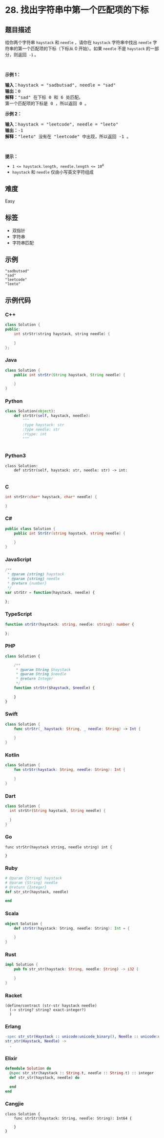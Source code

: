 # 28. 找出字符串中第一个匹配项的下标

## 题目描述

<p>给你两个字符串&nbsp;<code>haystack</code> 和 <code>needle</code> ，请你在 <code>haystack</code> 字符串中找出 <code>needle</code> 字符串的第一个匹配项的下标（下标从 0 开始）。如果&nbsp;<code>needle</code> 不是 <code>haystack</code> 的一部分，则返回&nbsp; <code>-1</code><strong> </strong>。</p>

<p>&nbsp;</p>

<p><strong class="example">示例 1：</strong></p>

<pre>
<strong>输入：</strong>haystack = "sadbutsad", needle = "sad"
<strong>输出：</strong>0
<strong>解释：</strong>"sad" 在下标 0 和 6 处匹配。
第一个匹配项的下标是 0 ，所以返回 0 。
</pre>

<p><strong class="example">示例 2：</strong></p>

<pre>
<strong>输入：</strong>haystack = "leetcode", needle = "leeto"
<strong>输出：</strong>-1
<strong>解释：</strong>"leeto" 没有在 "leetcode" 中出现，所以返回 -1 。
</pre>

<p>&nbsp;</p>

<p><strong>提示：</strong></p>

<ul>
	<li><code>1 &lt;= haystack.length, needle.length &lt;= 10<sup>4</sup></code></li>
	<li><code>haystack</code> 和 <code>needle</code> 仅由小写英文字符组成</li>
</ul>


## 难度

Easy

## 标签

- 双指针
- 字符串
- 字符串匹配

## 示例

```
"sadbutsad"
"sad"
"leetcode"
"leeto"
```

## 示例代码

### C++

```cpp
class Solution {
public:
    int strStr(string haystack, string needle) {
        
    }
};
```

### Java

```java
class Solution {
    public int strStr(String haystack, String needle) {
        
    }
}
```

### Python

```python
class Solution(object):
    def strStr(self, haystack, needle):
        """
        :type haystack: str
        :type needle: str
        :rtype: int
        """
        
```

### Python3

```python3
class Solution:
    def strStr(self, haystack: str, needle: str) -> int:
        
```

### C

```c
int strStr(char* haystack, char* needle) {
    
}
```

### C#

```csharp
public class Solution {
    public int StrStr(string haystack, string needle) {
        
    }
}
```

### JavaScript

```javascript
/**
 * @param {string} haystack
 * @param {string} needle
 * @return {number}
 */
var strStr = function(haystack, needle) {
    
};
```

### TypeScript

```typescript
function strStr(haystack: string, needle: string): number {
    
};
```

### PHP

```php
class Solution {

    /**
     * @param String $haystack
     * @param String $needle
     * @return Integer
     */
    function strStr($haystack, $needle) {
        
    }
}
```

### Swift

```swift
class Solution {
    func strStr(_ haystack: String, _ needle: String) -> Int {
        
    }
}
```

### Kotlin

```kotlin
class Solution {
    fun strStr(haystack: String, needle: String): Int {
        
    }
}
```

### Dart

```dart
class Solution {
  int strStr(String haystack, String needle) {
    
  }
}
```

### Go

```golang
func strStr(haystack string, needle string) int {
    
}
```

### Ruby

```ruby
# @param {String} haystack
# @param {String} needle
# @return {Integer}
def str_str(haystack, needle)
    
end
```

### Scala

```scala
object Solution {
    def strStr(haystack: String, needle: String): Int = {
        
    }
}
```

### Rust

```rust
impl Solution {
    pub fn str_str(haystack: String, needle: String) -> i32 {
        
    }
}
```

### Racket

```racket
(define/contract (str-str haystack needle)
  (-> string? string? exact-integer?)
  )
```

### Erlang

```erlang
-spec str_str(Haystack :: unicode:unicode_binary(), Needle :: unicode:unicode_binary()) -> integer().
str_str(Haystack, Needle) ->
  .
```

### Elixir

```elixir
defmodule Solution do
  @spec str_str(haystack :: String.t, needle :: String.t) :: integer
  def str_str(haystack, needle) do
    
  end
end
```

### Cangjie

```cangjie
class Solution {
    func strStr(haystack: String, needle: String): Int64 {

    }
}
```

